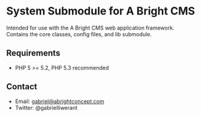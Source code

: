 # System Submodule for A Bright CMS

Intended for use with the A Bright CMS web application framework. Contains the
core classes, config files, and lib submodule.

## Requirements

* PHP 5 >= 5.2, PHP 5.3 recommended

## Contact

* Email: gabriel@abrightconcept.com
* Twitter: @gabrielliwerant